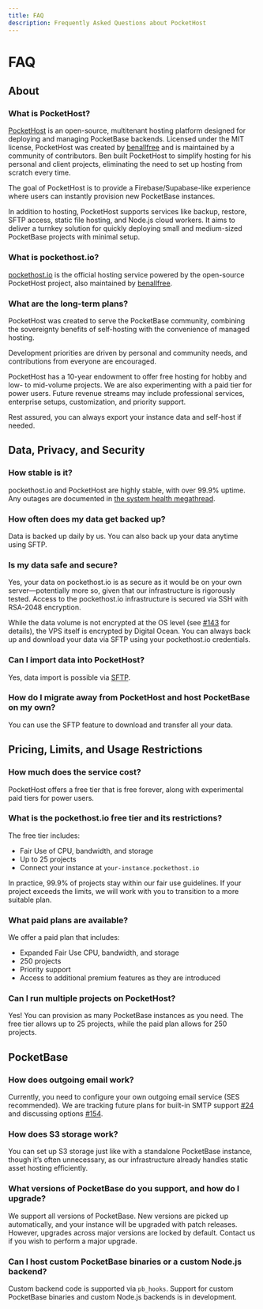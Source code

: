 ```yaml
---
title: FAQ
description: Frequently Asked Questions about PocketHost
---
```

# FAQ

## About

### What is PocketHost?

[PocketHost](https://github.com/pockethost/pockethost) is an open-source, multitenant hosting platform designed for deploying and managing PocketBase backends. Licensed under the MIT license, PocketHost was created by [benallfree](https://github.com/benallfree) and is maintained by a community of contributors. Ben built PocketHost to simplify hosting for his personal and client projects, eliminating the need to set up hosting from scratch every time.

The goal of PocketHost is to provide a Firebase/Supabase-like experience where users can instantly provision new PocketBase instances.

In addition to hosting, PocketHost supports services like backup, restore, SFTP access, static file hosting, and Node.js cloud workers. It aims to deliver a turnkey solution for quickly deploying small and medium-sized PocketBase projects with minimal setup.

### What is pockethost.io?

[pockethost.io](https://pockethost.io) is the official hosting service powered by the open-source PocketHost project, also maintained by [benallfree](https://github.com/benallfree).

### What are the long-term plans?

PocketHost was created to serve the PocketBase community, combining the sovereignty benefits of self-hosting with the convenience of managed hosting.

Development priorities are driven by personal and community needs, and contributions from everyone are encouraged.

PocketHost has a 10-year endowment to offer free hosting for hobby and low- to mid-volume projects. We are also experimenting with a paid tier for power users. Future revenue streams may include professional services, enterprise setups, customization, and priority support.

Rest assured, you can always export your instance data and self-host if needed.

## Data, Privacy, and Security

### How stable is it?

pockethost.io and PocketHost are highly stable, with over 99.9% uptime. Any outages are documented in [the system health megathread](https://discord.com/channels/1128192380500193370/1179852349011939439).

### How often does my data get backed up?

Data is backed up daily by us. You can also back up your data anytime using SFTP.

### Is my data safe and secure?

Yes, your data on pockethost.io is as secure as it would be on your own server—potentially more so, given that our infrastructure is rigorously tested. Access to the pockethost.io infrastructure is secured via SSH with RSA-2048 encryption.

While the data volume is not encrypted at the OS level (see [#143](https://github.com/benallfree/pockethost/issues/143) for details), the VPS itself is encrypted by Digital Ocean. You can always back up and download your data via SFTP using your pockethost.io credentials.

### Can I import data into PocketHost?

Yes, data import is possible via [SFTP](/docs/ftp/).

### How do I migrate away from PocketHost and host PocketBase on my own?

You can use the SFTP feature to download and transfer all your data.

## Pricing, Limits, and Usage Restrictions

### How much does the service cost?

PocketHost offers a free tier that is free forever, along with experimental paid tiers for power users.

### What is the pockethost.io free tier and its restrictions?

The free tier includes:

- Fair Use of CPU, bandwidth, and storage
- Up to 25 projects
- Connect your instance at `your-instance.pockethost.io`

In practice, 99.9% of projects stay within our fair use guidelines. If your project exceeds the limits, we will work with you to transition to a more suitable plan.

### What paid plans are available?

We offer a paid plan that includes:

- Expanded Fair Use CPU, bandwidth, and storage
- 250 projects
- Priority support
- Access to additional premium features as they are introduced

### Can I run multiple projects on PocketHost?

Yes! You can provision as many PocketBase instances as you need. The free tier allows up to 25 projects, while the paid plan allows for 250 projects.

## PocketBase

### How does outgoing email work?

Currently, you need to configure your own outgoing email service (SES recommended). We are tracking future plans for built-in SMTP support [#24](https://github.com/benallfree/pockethost/issues/24) and discussing options [#154](https://github.com/benallfree/pockethost/discussions/154).

### How does S3 storage work?

You can set up S3 storage just like with a standalone PocketBase instance, though it’s often unnecessary, as our infrastructure already handles static asset hosting efficiently.

### What versions of PocketBase do you support, and how do I upgrade?

We support all versions of PocketBase. New versions are picked up automatically, and your instance will be upgraded with patch releases. However, upgrades across major versions are locked by default. Contact us if you wish to perform a major upgrade.

### Can I host custom PocketBase binaries or a custom Node.js backend?

Custom backend code is supported via `pb_hooks`. Support for custom PocketBase binaries and custom Node.js backends is in development.
